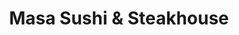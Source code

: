 ---
layout: place
title: "Masa Sushi & Steakhouse"
permalink: /michigan/wyoming/masa-sushi-steakhouse.html
stateAbbr: MI
stateName: Michigan
cityName: Wyoming
seo:
  name: "Masa Sushi & Steakhouse"
  type: Restaurant
  links: http://www.masasushimichigan.com/
description: "Masa Sushi & Steakhouse serves delicious sushi in Wyoming, Michigan. Try fresh Japanese dishes for a great dining experience. Available for takeout, delivery, lunch, and dinner."
place_id: ChIJ9cuURAK3GYgRQTTXW9IamPs
photos:
  - name: >-
      places/ChIJ9cuURAK3GYgRQTTXW9IamPs/photos/AeeoHcI4bRMjB2WD4kHaN8eG0UtonVDcP4O2QYfiWFRvtX8emgaescOpytuHWhFgzyeI4N4lMBu4Wx4Mr5jpQnmoN2SoIsFQfZc8Mo-1MfI5J7A8Ajax5G7X30uC7L5kTiuk_IssvrB55mW5Q0T5PZmOppAmWjWpC8M4uSHLKxi1nrZy-56-R5pCg7d3PXUeFzdUW1g8e1aPCBDp5vv10u4S1jEnZPVauIQ-ogCtcBDytaEKlEr7FM-PdJPgaFfjVAPHR4Ho-19emb14iZ2RqlhtnpNrFGyajJASQcK6uxsBvloGmWHtDtKZ6gSkSS7TdMyeImGA-o-HPPQrOijHSZTnmOwa2TguIU5qPYUEWV69eskhuCdyOfizdKjSJ5rs7Dbjw_4XaU3Uy_vLhxieQZoZ7mkp528C5muI2M9fvMmGP_mva4_N
    widthPx: 4032
    heightPx: 3024
    authorAttributions:
      - displayName: Wat Dat
        uri: https://maps.google.com/maps/contrib/103981143269558152737
        photoUri: >-
          https://lh3.googleusercontent.com/a-/ALV-UjVk-C4Y5XIfEuo9QRZOJ4qGYgA9MmubWKZRMet0Xdi4IHXOqv6P=s100-p-k-no-mo
    flagContentUri: >-
      https://www.google.com/local/imagery/report/?cb_client=maps_api_places.places_api&image_key=!1e10!2sCIHM0ogKEICAgIC26Z_ijgE&hl=en-US
    googleMapsUri: >-
      https://www.google.com/maps/place//data=!3m4!1e2!3m2!1sCIHM0ogKEICAgIC26Z_ijgE!2e10!4m2!3m1!1s0x8819b7024494cbf5:0xfb981ad25bd73441
  - name: >-
      places/ChIJ9cuURAK3GYgRQTTXW9IamPs/photos/AeeoHcLtH3gjf08dWxG_Qb8516tyxbujhZiaWtZEPdQFx9jSjMlFzAR-ptvibmZZ8kP7l_ZjUrUYesfhZ_h-xiyTqVVI9SngT-SSOcG0sSm_-XkCPAtiQbCWJhEUKVxqh-0Y73ZmPkFyfp_KEAXobZOGrHnvRg3IZccaqwD272qkwRSdBXa0_lgSoRETz8PSkZ3LH2stJ5Ae6oggxt0qGWIxtRpJOodNttX67yR7ZDDTAZ5A3SQjT8Y9XDBZMF7cRI62XTBSPw63GdtB5_8FDzoqg-rYYUUuZJU1hluH_ZzEMJdHsA
    widthPx: 1440
    heightPx: 1080
    authorAttributions:
      - displayName: Masa Sushi & Steakhouse
        uri: https://maps.google.com/maps/contrib/108792482783413452928
        photoUri: >-
          https://lh3.googleusercontent.com/a-/ALV-UjVPU7ORruumK66cwDV4szsLNxYAkOvfvipev7tqtAz6WWSIUEQ=s100-p-k-no-mo
    flagContentUri: >-
      https://www.google.com/local/imagery/report/?cb_client=maps_api_places.places_api&image_key=!1e10!2sAF1QipPmBz8kUZjz5FQMkVYAkPpTyclfLeiI1aA0bLC-&hl=en-US
    googleMapsUri: >-
      https://www.google.com/maps/place//data=!3m4!1e2!3m2!1sAF1QipPmBz8kUZjz5FQMkVYAkPpTyclfLeiI1aA0bLC-!2e10!4m2!3m1!1s0x8819b7024494cbf5:0xfb981ad25bd73441
  - name: >-
      places/ChIJ9cuURAK3GYgRQTTXW9IamPs/photos/AeeoHcKgERszdXApGPZklk-8U8LrczafRiwgvcr6StYCvPl4vD5oNWY3jFzgDx8hoqWc3jy8_Avmh_yB8ifYPcH_JAQvdC_VY6-19UFqdvmi6tyNinrshWRxyKUAG2S8waTVktrDkRJgpTJkIhKWy7wHmtRcysEY0kI5pDeq6GbVOIj__ZgBUPzNb664qDmHtCiO8YsvTskZbaIY-DSY3Dos5r7bfXc9kSGKHiqReHfwk0Y3xiSAIFGj3lpgRJ-Wx-ApKigl1_jOiGMgCaZSlIt1fhpjoXCaRgLFj1agfMddMGGZhw
    widthPx: 2298
    heightPx: 1294
    authorAttributions:
      - displayName: Masa Sushi & Steakhouse
        uri: https://maps.google.com/maps/contrib/108792482783413452928
        photoUri: >-
          https://lh3.googleusercontent.com/a-/ALV-UjVPU7ORruumK66cwDV4szsLNxYAkOvfvipev7tqtAz6WWSIUEQ=s100-p-k-no-mo
    flagContentUri: >-
      https://www.google.com/local/imagery/report/?cb_client=maps_api_places.places_api&image_key=!1e10!2sAF1QipMsGTjFFQMUxRZoDX483vpOreefv9Z_hOVtqHlh&hl=en-US
    googleMapsUri: >-
      https://www.google.com/maps/place//data=!3m4!1e2!3m2!1sAF1QipMsGTjFFQMUxRZoDX483vpOreefv9Z_hOVtqHlh!2e10!4m2!3m1!1s0x8819b7024494cbf5:0xfb981ad25bd73441
  - name: >-
      places/ChIJ9cuURAK3GYgRQTTXW9IamPs/photos/AeeoHcJUFxJ7ff6HOrVollpzNuij2Ss6zA-sUneR46hMJosNtnRpnLx2fv8Wsrsv5ABJ0jmz2vLvk1zdbltktBoZb1C9MpOLdZdVMViiv_uW0X2J_LOIZjgk-EwwiT7p3b7vkuv6eHaWcAgd-eKaIwu58_IPA3QMh3AKF70jvM7y9ebaqW32iWtpvycJt6XN_JIijG_9B0GkhRqE3c76GUP4kOgnrBVR1rQGBlugNTqMYH0X7jZBem6tniNxbq2IfreN6-RktC3c54pjMBE1ToeeFL2ECMUhlw75i8mVF_m9bKIL2sROSSkNijw_sXopVgGosOt1cvjEfucuO3A9v-ksmTTrfVn3znY_2qM8-IBOX2D_ldj3d3oeG0ZyHen8vBVhfT1pAVZzLlAPVLZ-aCRlvYWGyIisHD9lYyvUT0k_EsPlNy3U-A8dkL5Efs1md9Rp
    widthPx: 4800
    heightPx: 3600
    authorAttributions:
      - displayName: Brett Stehouwer
        uri: https://maps.google.com/maps/contrib/114475333646636636839
        photoUri: >-
          https://lh3.googleusercontent.com/a-/ALV-UjVQHfojjE4DGJ3GOUijTR8VXHnTvUQfwhnFr8BD5CoC48gUu6c4=s100-p-k-no-mo
    flagContentUri: >-
      https://www.google.com/local/imagery/report/?cb_client=maps_api_places.places_api&image_key=!1e10!2sCIABIhAGbwPTTyMzXmfPUMsABsLx&hl=en-US
    googleMapsUri: >-
      https://www.google.com/maps/place//data=!3m4!1e2!3m2!1sCIABIhAGbwPTTyMzXmfPUMsABsLx!2e10!4m2!3m1!1s0x8819b7024494cbf5:0xfb981ad25bd73441
  - name: >-
      places/ChIJ9cuURAK3GYgRQTTXW9IamPs/photos/AeeoHcK4bzX48819swwozqR7UY5tFTR2w9lVc87OhEJ9kkPy6Ypd6kvAveyjSvDdrpZL4w-yfKN0Uft_tIc4EJ_7JWnlm2gqr_cFZbWjaHFpCJ8QCDYK-L1KC4iFksxI1Nc91vv4MZVb0KGuiQvTm4oGN4H-EaBxAyDiaG9U2RJ2TR4IZxsTPMCGwspXHscn_Z1QBdKBkTBEa3S6X6-46qQPyeDVb0aOOUhk4ae0_1eFCp5qf-J2o0sG_piPcZm2i9Kahrk38oBUuYe2Bk8x0c1N59B598cftEf_6xhaBKeQx15cb8wrL0q7MdfETyiu4-j8w-zmwRmyPL9ZAkK7-5ZGxSaQrZ8_YSTDyTtkvPXGpq99cza0nTRWJ_L_Cp8r6fRimwfni49_gFHiyWnw5u7IkkOUPSSDrQRD2vci0cRSTaeGoYlQ
    widthPx: 4032
    heightPx: 3024
    authorAttributions:
      - displayName: An Pham
        uri: https://maps.google.com/maps/contrib/101972735247979553329
        photoUri: >-
          https://lh3.googleusercontent.com/a-/ALV-UjVKU8ZQ02fDVJOSR4OChT82I61XF38Y9OtigWkf0x2baxfs5PzF=s100-p-k-no-mo
    flagContentUri: >-
      https://www.google.com/local/imagery/report/?cb_client=maps_api_places.places_api&image_key=!1e10!2sCIHM0ogKEICAgIDXv9bO6gE&hl=en-US
    googleMapsUri: >-
      https://www.google.com/maps/place//data=!3m4!1e2!3m2!1sCIHM0ogKEICAgIDXv9bO6gE!2e10!4m2!3m1!1s0x8819b7024494cbf5:0xfb981ad25bd73441
  - name: >-
      places/ChIJ9cuURAK3GYgRQTTXW9IamPs/photos/AeeoHcIF1nXjfR938ljYKHdtXrjGcVptBR3lBqo9W9KrsG_rYrkE_Wj7NzWuIfK65rL4mgwVTn9ZhLd13IQ7-nFvzgS8At2V3_htvsPNFtZAfgFQRlHEj5mzvrHYFEkR95a-sN9iBmXmGIu_3CJ4Xb17-_5R4wm_c3d1UBJrVUp2Amiub1d2pH825Pyy5T1VCTvR3NbpgNEph2x3LhGLygqYSwXyiNnkAwvQgI4NAtPTmR7uV7HepYaYzG47jSQTJ895dhS2ECJsNU2KOJGhFxVAkU1BTBa3vt19Koe9FwPpMPIZRd5pJ6NVT7cg2bDgCfCOUbVh6o9NsrYXkE8oWf_v5bv6-nuKnd59p408NZXzZIINc_uu1Xf2ORKrkFath8b1BeIW-nwr-4F_YaMcjDmFskIa2pgA2tP6zyZKHnE0p4Bmhw
    widthPx: 3024
    heightPx: 4032
    authorAttributions:
      - displayName: Jeremy Gracias
        uri: https://maps.google.com/maps/contrib/105530692988212571401
        photoUri: >-
          https://lh3.googleusercontent.com/a-/ALV-UjVHvEsWJHAow6SvDLGapFMX6Dlq43eFVw-r_r2TRhsIAaEiwbwX=s100-p-k-no-mo
    flagContentUri: >-
      https://www.google.com/local/imagery/report/?cb_client=maps_api_places.places_api&image_key=!1e10!2sCIHM0ogKEICAgICFoojbMg&hl=en-US
    googleMapsUri: >-
      https://www.google.com/maps/place//data=!3m4!1e2!3m2!1sCIHM0ogKEICAgICFoojbMg!2e10!4m2!3m1!1s0x8819b7024494cbf5:0xfb981ad25bd73441
  - name: >-
      places/ChIJ9cuURAK3GYgRQTTXW9IamPs/photos/AeeoHcKHvBIrQ9oL2Rhp3lEteVgXKbpncmsu1M1nYRYn-pZcLdXS8r6oPJGPxgazYrvVvldAYaSGoa9yitx5ZynqZBugR6a_xrCEjSdPxXKfmm0CxGSpuCrHsRNARPgxnWr6SOHpB7tY5ZKkrFsG8ugY0gR2fMwmRaDzdz4zHjDkp-ZEX6DdPA97RhwBwoJ-kI5COkrWlvYvyfUAkvUXElHrjXpbmg7bIDX6eFalyqPXWIZmqvSM4mv2m3nP1-QqnkLjTLyywmieX7YPYrwWR567JMMC8_HDuU3Vc0eReOOOnPziU5n7vZAo0-eKRNiqFCcmheU6uYrYiLDL2p72Q0TJmVwrGUUflPbTuabbo5a_1NXGOVf0XxR59v2pcVl0vJq5LAbCJIMb8QMmwKa4hyiX3s_Se_kSMpuku6Fnw5_ATr3D5jko
    widthPx: 4032
    heightPx: 3024
    authorAttributions:
      - displayName: Josh Gilley
        uri: https://maps.google.com/maps/contrib/109674066196062853995
        photoUri: >-
          https://lh3.googleusercontent.com/a-/ALV-UjUYgFFzic1llzWr496xGm-vctbZGx0HMe_TZq_8t_PFkiK_pzXuHQ=s100-p-k-no-mo
    flagContentUri: >-
      https://www.google.com/local/imagery/report/?cb_client=maps_api_places.places_api&image_key=!1e10!2sCIHM0ogKEICAgIDmvbK-mwE&hl=en-US
    googleMapsUri: >-
      https://www.google.com/maps/place//data=!3m4!1e2!3m2!1sCIHM0ogKEICAgIDmvbK-mwE!2e10!4m2!3m1!1s0x8819b7024494cbf5:0xfb981ad25bd73441
  - name: >-
      places/ChIJ9cuURAK3GYgRQTTXW9IamPs/photos/AeeoHcIdPVHffl3Pt4GdVD4tP_Q5N_0nmYat9BKyob5JtLS3QPTVsXSsu9wubNHLpAqBnRGn2TfgdhB4F6_0cg7oI4I_7xrpTj_b4MF26kAOw85a2bWB2EOp01y_kUB5kIliFErVAc66flj13Hog_rE7qSq9Rlu5sYW5Xws78VHT8dWkuO1mQmdtZyE0dXQJQwi3c-Exa-9UptTJNPht-0ZPLW8JF58dK0wDBAZ8Gp7Is2kkMGWTLnM1m-QcTzEsWS8y9BAl0458kQsxvg8Zxk2g1eLomU7D-4ds5oZlGgsvPs-bf-caLDdoB_eLhBVTFoFb2kf4UWg66Fdy1ss2vpsOUPausTYgqdoUStB6QH0ym0-nh5f0Q_HkDDRudqjyY5CI95nwKbfU2dzc5JhZNUICgqvh5tU2UPNL6bsvJSs6hMIWPg
    widthPx: 4032
    heightPx: 3024
    authorAttributions:
      - displayName: Braeden Ayers
        uri: https://maps.google.com/maps/contrib/103557472945451628606
        photoUri: >-
          https://lh3.googleusercontent.com/a/ACg8ocIyjnrwrHgXZqVMdYUiMIUjwm5KxLrOaM2qr17tLfdPWZf6qA=s100-p-k-no-mo
    flagContentUri: >-
      https://www.google.com/local/imagery/report/?cb_client=maps_api_places.places_api&image_key=!1e10!2sCIHM0ogKEICAgID_hrXZCQ&hl=en-US
    googleMapsUri: >-
      https://www.google.com/maps/place//data=!3m4!1e2!3m2!1sCIHM0ogKEICAgID_hrXZCQ!2e10!4m2!3m1!1s0x8819b7024494cbf5:0xfb981ad25bd73441
  - name: >-
      places/ChIJ9cuURAK3GYgRQTTXW9IamPs/photos/AeeoHcKsksE-PoqX9nazFs1mab_-USk4OoOGG6H4UdjDDlIc8L-JDYrhky4N_Kjn9TN1ff0bGA-YUhKqLNLAl5KILiDsflSZ5PL8X_ndNSoyKsDuGPZS2WeQz1x1uz81AnszOFEcCm3Fp7A4CNNsaOW-JV-VUlxtiVby90PegBaNOITwwTyqKL-qJj7jIhtfDLE56fLFzai8aiuYfEwVgatGfMqYmTUnTdIVgLJhpmobPlLz9CIlnIExEOfgPY0i4eoFJ8xMmwlUE_oOjLZQWRyYdWeR2TzFAB8EOyKImIDFlTVzaPoUvXYXPiHZLOSzBv6QBTBIJEs6TNwI8EcWd7ngP-oqXP5yDwg_toxUJ8Yray6eA-TjD4acxjr-j30P4eXnttbBddOqJG_mgLeqfoAawXMCpkRDPu8SdaDbLqWFcJRO0pU
    widthPx: 3024
    heightPx: 4032
    authorAttributions:
      - displayName: Jeremy Gracias
        uri: https://maps.google.com/maps/contrib/105530692988212571401
        photoUri: >-
          https://lh3.googleusercontent.com/a-/ALV-UjVHvEsWJHAow6SvDLGapFMX6Dlq43eFVw-r_r2TRhsIAaEiwbwX=s100-p-k-no-mo
    flagContentUri: >-
      https://www.google.com/local/imagery/report/?cb_client=maps_api_places.places_api&image_key=!1e10!2sCIHM0ogKEICAgICFoojbsgE&hl=en-US
    googleMapsUri: >-
      https://www.google.com/maps/place//data=!3m4!1e2!3m2!1sCIHM0ogKEICAgICFoojbsgE!2e10!4m2!3m1!1s0x8819b7024494cbf5:0xfb981ad25bd73441
  - name: >-
      places/ChIJ9cuURAK3GYgRQTTXW9IamPs/photos/AeeoHcIeN7HOENjhWs56Q-L6ejUtLSMnPS6J02ERpInOBWYyzvGtpwZ-oIfVmD1vYDlqCq3tLmmlN4HMBS8pVWXtUJzyV6_nqNZDSmm1W99Mdn2c2iy5yGQwpUy1hIsEJgntZoU6RGSzktWgRNkMeZnYfid3ymMwiMiHkurN4yH9EAKZW9BEOQ8cTbYNajnZLe3aKx2fzzuu-GEHnNS6upqXG0GvPpVNe3S4dZ-YEZkPS-rw_x3dYLykGswa5TyuXmrYoRcVKSceeNbv-e1jQ7ro1aLoiPM0FZGaHeCnSzbDYM-R9kmuxieY4UxUoSiD0eaHSWyoAI3yUiXNzxmKyBj5Baq2-0aFgtNTjR82szcmyJY8-YYToNy3JM2bXNL-pGj1xLQ1D9DEuXgk0nAOyqy4jad4s7aWuiEVe5q52i7O5IW5ww
    widthPx: 4032
    heightPx: 3024
    authorAttributions:
      - displayName: Casity Kao
        uri: https://maps.google.com/maps/contrib/102663891456919752346
        photoUri: >-
          https://lh3.googleusercontent.com/a-/ALV-UjVd6UtkqkOwl8c7y8q0-Ydoi5dj-Bopkvm_mm5mrFo3EV9ClfEUyg=s100-p-k-no-mo
    flagContentUri: >-
      https://www.google.com/local/imagery/report/?cb_client=maps_api_places.places_api&image_key=!1e10!2sCIHM0ogKEICAgIDe-f_-bg&hl=en-US
    googleMapsUri: >-
      https://www.google.com/maps/place//data=!3m4!1e2!3m2!1sCIHM0ogKEICAgIDe-f_-bg!2e10!4m2!3m1!1s0x8819b7024494cbf5:0xfb981ad25bd73441
address: 2320 Health Dr SW Ste C, Wyoming, MI 49519, USA
street: 2320 Health Dr SW Ste C
city: Wyoming
state: MI
zip: '49519'
country: USA
neighborhood: null
latitude: '42.859677'
longitude: '-85.721462'
accessibility_options:
  wheelchairAccessibleParking: true
  wheelchairAccessibleEntrance: true
  wheelchairAccessibleRestroom: true
  wheelchairAccessibleSeating: true
business_status: OPERATIONAL
name: Masa Sushi & Steakhouse
google_maps_links:
  directionsUri: >-
    https://www.google.com/maps/dir//''/data=!4m7!4m6!1m1!4e2!1m2!1m1!1s0x8819b7024494cbf5:0xfb981ad25bd73441!3e0
  placeUri: https://maps.google.com/?cid=18129269790766216257
  writeAReviewUri: >-
    https://www.google.com/maps/place//data=!4m3!3m2!1s0x8819b7024494cbf5:0xfb981ad25bd73441!12e1
  reviewsUri: >-
    https://www.google.com/maps/place//data=!4m4!3m3!1s0x8819b7024494cbf5:0xfb981ad25bd73441!9m1!1b1
  photosUri: >-
    https://www.google.com/maps/place//data=!4m3!3m2!1s0x8819b7024494cbf5:0xfb981ad25bd73441!10e5
primary_type: Japanese Restaurant
opening_hours:
  regular: null
  current: null
secondary_opening_hours:
  regular:
    weekdayDescriptions: null
    type: null
  current:
    weekdayDescriptions: null
    type: null
phone: (616) 265-5421
price_level: PRICE_LEVEL_MODERATE
price_range: $10 &ndash; $20
rating: '4.5'
rating_count: 0
website: http://www.masasushimichigan.com/
reviews:
  - name: >-
      places/ChIJ9cuURAK3GYgRQTTXW9IamPs/reviews/ChZDSUhNMG9nS0VJQ0FnTUNRNmFEeVVREAE
    relativePublishTimeDescription: a month ago
    rating: 5
    text:
      text: >-
        Found Masa on Yelp while I was on this side of town. I was craving sushi
        and this was the closest location. When I walked in I was the only
        patron during the lunch hour, which was a little concerning at first.
        However, as I sat down and scanned the menu, I realized how many pickup
        orders they were pumping out! So many!

        I was greeted and brought water and soy sauce. They have QR on the table
        so I was able to order on my phone. The app came out first pretty
        quickly and followed by the roll soon after, but enough time to finish
        one before the other showed up.

        I started with the Yellowtail Jalapeno and it was delicious. Fish was
        fresh, the cucumber and jalapenos were fresh and the jalapeno had a nice
        heat to them. Definitely enough to split for an app! I also got the
        Tiger Roll and it was so good!  I don't think I have had one like this
        before! Loved the crunch and the fish on top. Sauce was good, too. I
        like mine spicier but it was fine for a one pepper designation. My bill
        came quickly and I was in and out in under 30 minutes.

        The restaurant was clean, lots of tables, and spacious.

        I would definitely come back! Esp if you can be in and out for lunch in
        under 30 - no need to get take out then.
      languageCode: en
    originalText:
      text: >-
        Found Masa on Yelp while I was on this side of town. I was craving sushi
        and this was the closest location. When I walked in I was the only
        patron during the lunch hour, which was a little concerning at first.
        However, as I sat down and scanned the menu, I realized how many pickup
        orders they were pumping out! So many!

        I was greeted and brought water and soy sauce. They have QR on the table
        so I was able to order on my phone. The app came out first pretty
        quickly and followed by the roll soon after, but enough time to finish
        one before the other showed up.

        I started with the Yellowtail Jalapeno and it was delicious. Fish was
        fresh, the cucumber and jalapenos were fresh and the jalapeno had a nice
        heat to them. Definitely enough to split for an app! I also got the
        Tiger Roll and it was so good!  I don't think I have had one like this
        before! Loved the crunch and the fish on top. Sauce was good, too. I
        like mine spicier but it was fine for a one pepper designation. My bill
        came quickly and I was in and out in under 30 minutes.

        The restaurant was clean, lots of tables, and spacious.

        I would definitely come back! Esp if you can be in and out for lunch in
        under 30 - no need to get take out then.
      languageCode: en
    authorAttribution:
      displayName: Elyse Arsulowicz
      uri: https://www.google.com/maps/contrib/103909107070070211369/reviews
      photoUri: >-
        https://lh3.googleusercontent.com/a-/ALV-UjUElrz9V4IoAXYnXuFN5WSx_JeZenF3SGvGU8h_ANPWusZuhZ5NQw=s128-c0x00000000-cc-rp-mo-ba4
    publishTime: '2025-03-05T14:37:48.363926Z'
    flagContentUri: >-
      https://www.google.com/local/review/rap/report?postId=ChZDSUhNMG9nS0VJQ0FnTUNRNmFEeVVREAE&d=17924085&t=1
    googleMapsUri: >-
      https://www.google.com/maps/reviews/data=!4m6!14m5!1m4!2m3!1sChZDSUhNMG9nS0VJQ0FnTUNRNmFEeVVREAE!2m1!1s0x8819b7024494cbf5:0xfb981ad25bd73441
  - name: >-
      places/ChIJ9cuURAK3GYgRQTTXW9IamPs/reviews/ChZDSUhNMG9nS0VJQ0FnSURYdjdxWktREAE
    relativePublishTimeDescription: 5 months ago
    rating: 5
    text:
      text: >-
        Came here the last time I was visiting family in GR. Don't remember the
        name of the ramen that I got, but I remember it being really good. My
        siblings and I also shared some sushi as an appetizer. All in all, a
        pleasant experience. Unfortunately, I can't recommend any specific
        dishes as I forgot to review this place right after coming here a couple
        months ago.
      languageCode: en
    originalText:
      text: >-
        Came here the last time I was visiting family in GR. Don't remember the
        name of the ramen that I got, but I remember it being really good. My
        siblings and I also shared some sushi as an appetizer. All in all, a
        pleasant experience. Unfortunately, I can't recommend any specific
        dishes as I forgot to review this place right after coming here a couple
        months ago.
      languageCode: en
    authorAttribution:
      displayName: An Pham
      uri: https://www.google.com/maps/contrib/101972735247979553329/reviews
      photoUri: >-
        https://lh3.googleusercontent.com/a-/ALV-UjVKU8ZQ02fDVJOSR4OChT82I61XF38Y9OtigWkf0x2baxfs5PzF=s128-c0x00000000-cc-rp-mo-ba5
    publishTime: '2024-11-01T13:47:21.988045Z'
    flagContentUri: >-
      https://www.google.com/local/review/rap/report?postId=ChZDSUhNMG9nS0VJQ0FnSURYdjdxWktREAE&d=17924085&t=1
    googleMapsUri: >-
      https://www.google.com/maps/reviews/data=!4m6!14m5!1m4!2m3!1sChZDSUhNMG9nS0VJQ0FnSURYdjdxWktREAE!2m1!1s0x8819b7024494cbf5:0xfb981ad25bd73441
  - name: >-
      places/ChIJ9cuURAK3GYgRQTTXW9IamPs/reviews/ChdDSUhNMG9nS0VJQ0FnSURmdXFURHNBRRAB
    relativePublishTimeDescription: 3 months ago
    rating: 3
    text:
      text: >-
        The service was amazing but sadly the

        Food is another story. Calamari was too greasy and there was barely any
        squid inside the fried breading. Miso soup was really cloudy and our
        Ramen noodles were just not tasty. My daughter did not like the over
        cooked shrimp in her ramen. They were chewy and hard to bite. This was
        the same with my champion Ramen as well. We appreciate their kind
        service but food was not impressive. My husband did not enjoying his
        pink lady sushi because it was too mushy. Will not be returning.
      languageCode: en
    originalText:
      text: >-
        The service was amazing but sadly the

        Food is another story. Calamari was too greasy and there was barely any
        squid inside the fried breading. Miso soup was really cloudy and our
        Ramen noodles were just not tasty. My daughter did not like the over
        cooked shrimp in her ramen. They were chewy and hard to bite. This was
        the same with my champion Ramen as well. We appreciate their kind
        service but food was not impressive. My husband did not enjoying his
        pink lady sushi because it was too mushy. Will not be returning.
      languageCode: en
    authorAttribution:
      displayName: Dora Hoge
      uri: https://www.google.com/maps/contrib/105873266062848855125/reviews
      photoUri: >-
        https://lh3.googleusercontent.com/a-/ALV-UjW3IZpPcelUiqTynjl1ISLI3Q7w9KtPuY0c017PWiEJanvBkffi=s128-c0x00000000-cc-rp-mo
    publishTime: '2025-01-05T18:40:46.485270Z'
    flagContentUri: >-
      https://www.google.com/local/review/rap/report?postId=ChdDSUhNMG9nS0VJQ0FnSURmdXFURHNBRRAB&d=17924085&t=1
    googleMapsUri: >-
      https://www.google.com/maps/reviews/data=!4m6!14m5!1m4!2m3!1sChdDSUhNMG9nS0VJQ0FnSURmdXFURHNBRRAB!2m1!1s0x8819b7024494cbf5:0xfb981ad25bd73441
  - name: >-
      places/ChIJ9cuURAK3GYgRQTTXW9IamPs/reviews/ChdDSUhNMG9nS0VJQ0FnSURfaHJYWnNRRRAB
    relativePublishTimeDescription: 2 months ago
    rating: 5
    text:
      text: >-
        Have been here a handful of times now and every single time I've been
        very satisfied. Just ordered the “Black Dragon Roll” and I'm pretty sure
        it’s some of the best sushi I've had in a long time! The owners are
        super friendly and know what they're doing.
      languageCode: en
    originalText:
      text: >-
        Have been here a handful of times now and every single time I've been
        very satisfied. Just ordered the “Black Dragon Roll” and I'm pretty sure
        it’s some of the best sushi I've had in a long time! The owners are
        super friendly and know what they're doing.
      languageCode: en
    authorAttribution:
      displayName: Braeden Ayers
      uri: https://www.google.com/maps/contrib/103557472945451628606/reviews
      photoUri: >-
        https://lh3.googleusercontent.com/a/ACg8ocIyjnrwrHgXZqVMdYUiMIUjwm5KxLrOaM2qr17tLfdPWZf6qA=s128-c0x00000000-cc-rp-mo
    publishTime: '2025-01-23T18:44:38.960753Z'
    flagContentUri: >-
      https://www.google.com/local/review/rap/report?postId=ChdDSUhNMG9nS0VJQ0FnSURfaHJYWnNRRRAB&d=17924085&t=1
    googleMapsUri: >-
      https://www.google.com/maps/reviews/data=!4m6!14m5!1m4!2m3!1sChdDSUhNMG9nS0VJQ0FnSURfaHJYWnNRRRAB!2m1!1s0x8819b7024494cbf5:0xfb981ad25bd73441
  - name: >-
      places/ChIJ9cuURAK3GYgRQTTXW9IamPs/reviews/ChdDSUhNMG9nS0VJQ0FnSUQ3M3V6MndRRRAB
    relativePublishTimeDescription: 7 months ago
    rating: 5
    text:
      text: >-
        Delicious sushi, salad was amazing. My son devoured 2 soups (they
        accidentally gave us a soup instead of salad and immediately replaced it
        without even asking) lunch prices are hard to beat we shared 2 lunch
        orders and we're in need of a nap. Highly recommend!
      languageCode: en
    originalText:
      text: >-
        Delicious sushi, salad was amazing. My son devoured 2 soups (they
        accidentally gave us a soup instead of salad and immediately replaced it
        without even asking) lunch prices are hard to beat we shared 2 lunch
        orders and we're in need of a nap. Highly recommend!
      languageCode: en
    authorAttribution:
      displayName: Clint Clark
      uri: https://www.google.com/maps/contrib/112827000327674954976/reviews
      photoUri: >-
        https://lh3.googleusercontent.com/a-/ALV-UjV6JDyYCh6pQTqlvRjxEQOV8bjJzu1-pHkCg1ghpoV57mxZHSpBhg=s128-c0x00000000-cc-rp-mo-ba4
    publishTime: '2024-08-24T18:58:40.030518Z'
    flagContentUri: >-
      https://www.google.com/local/review/rap/report?postId=ChdDSUhNMG9nS0VJQ0FnSUQ3M3V6MndRRRAB&d=17924085&t=1
    googleMapsUri: >-
      https://www.google.com/maps/reviews/data=!4m6!14m5!1m4!2m3!1sChdDSUhNMG9nS0VJQ0FnSUQ3M3V6MndRRRAB!2m1!1s0x8819b7024494cbf5:0xfb981ad25bd73441
parking_options:
  freeParkingLot: true
  freeStreetParking: true
  valetParking: false
payment_options:
  acceptsCreditCards: true
  acceptsDebitCards: true
  acceptsCashOnly: false
  acceptsNfc: true
allow_dogs: null
curbside_pickup: null
delivery: true
dine_in: true
good_for_children: true
good_for_groups: true
good_for_sports: false
live_music: true
menu_for_children: null
outdoor_seating: false
reservable: true
restroom: true
serves_beer: false
serves_breakfast: null
serves_brunch: false
serves_cocktails: false
serves_coffee: false
serves_dinner: true
serves_dessert: true
serves_lunch: true
serves_vegetarian_food: true
serves_wine: false
takeout: true
update_category: essentials
summary: null

---